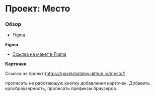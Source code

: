 # Проект: Место

### Обзор

* Figma

**Figma**

* [Ссылка на макет в Figma](https://www.figma.com/file/2cn9N9jSkmxD84oJik7xL7/JavaScript.-Sprint-4?node-id=0%3A1)

**Картинки**

Ссылка на проект:(https://pavelshatalov.github.io/mesto/)

прописать не работающую кнопку добавления карточек.
Добавить кросбраузерность, прописать префиксы браузеров.
